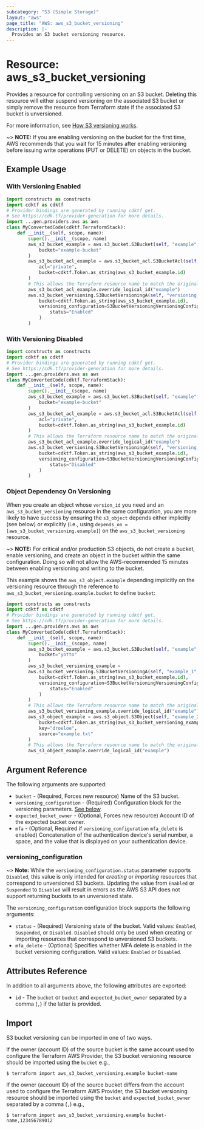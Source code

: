 ```yaml
---
subcategory: "S3 (Simple Storage)"
layout: "aws"
page_title: "AWS: aws_s3_bucket_versioning"
description: |-
  Provides an S3 bucket versioning resource.
---
```


# Resource: aws_s3_bucket_versioning

Provides a resource for controlling versioning on an S3 bucket.
Deleting this resource will either suspend versioning on the associated S3 bucket or
simply remove the resource from Terraform state if the associated S3 bucket is unversioned.

For more information, see [How S3 versioning works](https://docs.aws.amazon.com/AmazonS3/latest/userguide/manage-versioning-examples.html).

~> **NOTE:** If you are enabling versioning on the bucket for the first time, AWS recommends that you wait for 15 minutes after enabling versioning before issuing write operations (PUT or DELETE) on objects in the bucket.

## Example Usage

### With Versioning Enabled

```python
import constructs as constructs
import cdktf as cdktf
# Provider bindings are generated by running cdktf get.
# See https://cdk.tf/provider-generation for more details.
import ...gen.providers.aws as aws
class MyConvertedCode(cdktf.TerraformStack):
    def __init__(self, scope, name):
        super().__init__(scope, name)
        aws_s3_bucket_example = aws.s3_bucket.S3Bucket(self, "example",
            bucket="example-bucket"
        )
        aws_s3_bucket_acl_example = aws.s3_bucket_acl.S3BucketAcl(self, "example_1",
            acl="private",
            bucket=cdktf.Token.as_string(aws_s3_bucket_example.id)
        )
        # This allows the Terraform resource name to match the original name. You can remove the call if you don't need them to match.
        aws_s3_bucket_acl_example.override_logical_id("example")
        aws.s3_bucket_versioning.S3BucketVersioningA(self, "versioning_example",
            bucket=cdktf.Token.as_string(aws_s3_bucket_example.id),
            versioning_configuration=S3BucketVersioningVersioningConfiguration(
                status="Enabled"
            )
        )
```

### With Versioning Disabled

```python
import constructs as constructs
import cdktf as cdktf
# Provider bindings are generated by running cdktf get.
# See https://cdk.tf/provider-generation for more details.
import ...gen.providers.aws as aws
class MyConvertedCode(cdktf.TerraformStack):
    def __init__(self, scope, name):
        super().__init__(scope, name)
        aws_s3_bucket_example = aws.s3_bucket.S3Bucket(self, "example",
            bucket="example-bucket"
        )
        aws_s3_bucket_acl_example = aws.s3_bucket_acl.S3BucketAcl(self, "example_1",
            acl="private",
            bucket=cdktf.Token.as_string(aws_s3_bucket_example.id)
        )
        # This allows the Terraform resource name to match the original name. You can remove the call if you don't need them to match.
        aws_s3_bucket_acl_example.override_logical_id("example")
        aws.s3_bucket_versioning.S3BucketVersioningA(self, "versioning_example",
            bucket=cdktf.Token.as_string(aws_s3_bucket_example.id),
            versioning_configuration=S3BucketVersioningVersioningConfiguration(
                status="Disabled"
            )
        )
```

### Object Dependency On Versioning

When you create an object whose `version_id` you need and an `aws_s3_bucket_versioning` resource in the same configuration, you are more likely to have success by ensuring the `s3_object` depends either implicitly (see below) or explicitly (i.e., using `depends_on = [aws_s3_bucket_versioning.example]`) on the `aws_s3_bucket_versioning` resource.

~> **NOTE:** For critical and/or production S3 objects, do not create a bucket, enable versioning, and create an object in the bucket within the same configuration. Doing so will not allow the AWS-recommended 15 minutes between enabling versioning and writing to the bucket.

This example shows the `aws_s3_object.example` depending implicitly on the versioning resource through the reference to `aws_s3_bucket_versioning.example.bucket` to define `bucket`:

```python
import constructs as constructs
import cdktf as cdktf
# Provider bindings are generated by running cdktf get.
# See https://cdk.tf/provider-generation for more details.
import ...gen.providers.aws as aws
class MyConvertedCode(cdktf.TerraformStack):
    def __init__(self, scope, name):
        super().__init__(scope, name)
        aws_s3_bucket_example = aws.s3_bucket.S3Bucket(self, "example",
            bucket="yotto"
        )
        aws_s3_bucket_versioning_example =
        aws.s3_bucket_versioning.S3BucketVersioningA(self, "example_1",
            bucket=cdktf.Token.as_string(aws_s3_bucket_example.id),
            versioning_configuration=S3BucketVersioningVersioningConfiguration(
                status="Enabled"
            )
        )
        # This allows the Terraform resource name to match the original name. You can remove the call if you don't need them to match.
        aws_s3_bucket_versioning_example.override_logical_id("example")
        aws_s3_object_example = aws.s3_object.S3Object(self, "example_2",
            bucket=cdktf.Token.as_string(aws_s3_bucket_versioning_example.id),
            key="droeloe",
            source="example.txt"
        )
        # This allows the Terraform resource name to match the original name. You can remove the call if you don't need them to match.
        aws_s3_object_example.override_logical_id("example")
```

## Argument Reference

The following arguments are supported:

* `bucket` - (Required, Forces new resource) Name of the S3 bucket.
* `versioning_configuration` - (Required) Configuration block for the versioning parameters. [See below](#versioning_configuration).
* `expected_bucket_owner` - (Optional, Forces new resource) Account ID of the expected bucket owner.
* `mfa` - (Optional, Required if `versioning_configuration` `mfa_delete` is enabled) Concatenation of the authentication device's serial number, a space, and the value that is displayed on your authentication device.

### versioning_configuration

~> **Note:** While the `versioning_configuration.status` parameter supports `Disabled`, this value is only intended for _creating_ or _importing_ resources that correspond to unversioned S3 buckets.
Updating the value from `Enabled` or `Suspended` to `Disabled` will result in errors as the AWS S3 API does not support returning buckets to an unversioned state.

The `versioning_configuration` configuration block supports the following arguments:

* `status` - (Required) Versioning state of the bucket. Valid values: `Enabled`, `Suspended`, or `Disabled`. `Disabled` should only be used when creating or importing resources that correspond to unversioned S3 buckets.
* `mfa_delete` - (Optional) Specifies whether MFA delete is enabled in the bucket versioning configuration. Valid values: `Enabled` or `Disabled`.

## Attributes Reference

In addition to all arguments above, the following attributes are exported:

* `id` - The `bucket` or `bucket` and `expected_bucket_owner` separated by a comma (`,`) if the latter is provided.

## Import

S3 bucket versioning can be imported in one of two ways.

If the owner (account ID) of the source bucket is the same account used to configure the Terraform AWS Provider,
the S3 bucket versioning resource should be imported using the `bucket` e.g.,

```
$ terraform import aws_s3_bucket_versioning.example bucket-name
```

If the owner (account ID) of the source bucket differs from the account used to configure the Terraform AWS Provider,
the S3 bucket versioning resource should be imported using the `bucket` and `expected_bucket_owner` separated by a comma (`,`) e.g.,

```
$ terraform import aws_s3_bucket_versioning.example bucket-name,123456789012
```

<!-- cache-key: cdktf-0.17.0-pre.15 input-47f942128b18e3c9b24065095a5e3b216e98e90c78cb6d430f3f07f539c94dd9 -->